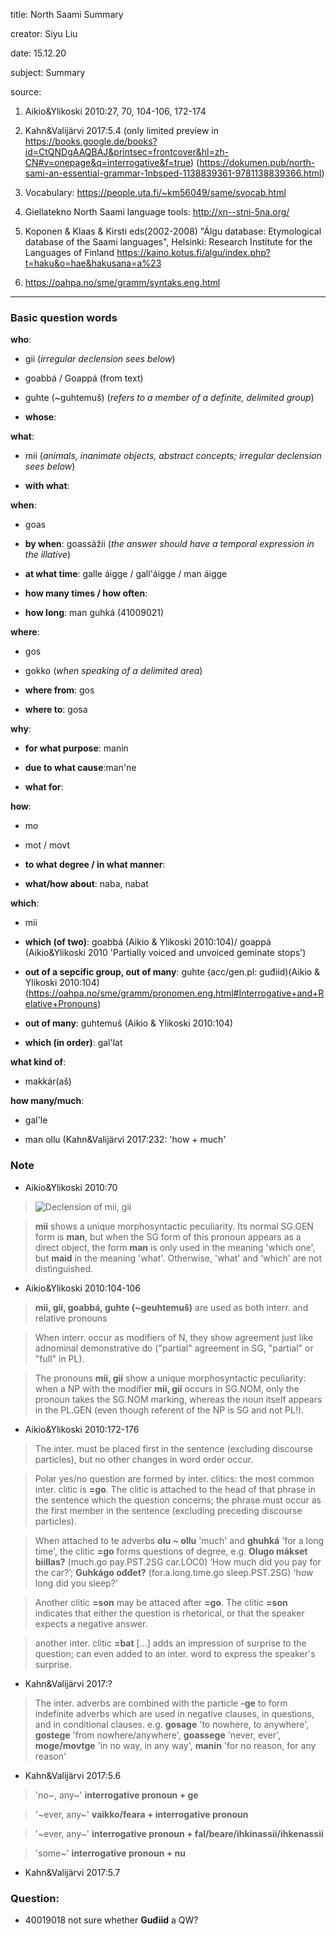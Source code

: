 
title: North Saami Summary

creator: Siyu Liu

date: 15.12.20

subject: Summary

source: 

1. Aikio&Ylikoski 2010:27, 70, 104-106, 172-174

2. Kahn&Valijärvi 2017:5.4 (only limited preview in https://books.google.de/books?id=CtQNDgAAQBAJ&printsec=frontcover&hl=zh-CN#v=onepage&q=interrogative&f=true) (https://dokumen.pub/north-sami-an-essential-grammar-1nbsped-1138839361-9781138839366.html)

3. Vocabulary: https://people.uta.fi/~km56049/same/svocab.html

4. Giellatekno North Saami language tools: http://xn--stni-5na.org/

5. Koponen & Klaas & Kirsti eds(2002-2008) "Álgu database: Etymological database of the Saami languages", Helsinki: Research Institute for the Languages of Finland https://kaino.kotus.fi/algu/index.php?t=haku&o=hae&hakusana=a%23

6. https://oahpa.no/sme/gramm/syntaks.eng.html

----

### Basic question words

**who**: 

 - gii (*irregular declension sees below*)
 
 - goabbá / Goappá (from text)
 
 - guhte (~guhtemuš) (*refers to a member of a definite, delimited group*)
 
 - **whose**: 
 
**what**: 

 - mii (*animals, inanimate objects, abstract concepts; irregular declension sees below*)
 
 - **with what**: 
 
**when**: 

 - goas
 
 - **by when**: goassážii (*the answer should have a temporal expression in the illative*)
 
 - **at what time**: galle áigge / gall'áigge / man áigge
 
 - **how many times / how often**:	
 
 - **how long**: man guhká (41009021)	
 
**where**: 

 - gos
 
 - gokko (*when speaking of a delimited area*)
  
 - **where from**: gos
 
 - **where to**: gosa
 
**why**: 

 - **for what purpose**: manin
 
 - **due to what cause**:man'ne
 
 - **what for**:

**how**: 

 - mo
 
 - mot / movt
 
 - **to what degree / in what manner**: 
 
 - **what/how about**: naba, nabat
  
**which**: 

 - mii
 
 - **which (of two)**: goabbá (Aikio & Ylikoski 2010:104)/ goappá (Aikio&Ylikoski 2010 'Partially voiced and unvoiced geminate stops')
 
 - **out of a sepcific group, out of many**: guhte (acc/gen.pl: guđiid)(Aikio & Ylikoski 2010:104)(https://oahpa.no/sme/gramm/pronomen.eng.html#Interrogative+and+Relative+Pronouns)
 
 - **out of many**: guhtemuš (Aikio & Ylikoski 2010:104)
 
 - **which (in order)**: gal'lat
  
**what kind of**: 

 - makkár(aš)

**how many/much**: 
 
 - gal'le
 
 - man ollu (Kahn&Valijärvi 2017:232: 'how + much'


### Note

- Aikio&Ylikoski 2010:70

> ![Declension of **mii, gii**](https://user-images.githubusercontent.com/33869669/102195019-52469d80-3ebe-11eb-8b6e-0c3329cc40c5.png)

> **mii** shows a unique morphosyntactic peculiarity. Its normal SG.GEN form is **man**, but when the SG form of this pronoun appears as a direct object, the form **man** is only used in the meaning 'which one', but **maid** in the meaning 'what'. Otherwise, 'what' and 'which' are not distinguished.

- Aikio&Ylikoski 2010:104-106

> **mii, gii, goabbá, guhte (~geuhtemuš)** are used as both interr. and relative pronouns

> When interr. occur as modifiers of N, they show agreement just like adnominal demonstrative do ("partial" agreement in SG, "partial" or "full" in PL).

> The pronouns **mii, gii** show a unique morphosyntactic peculiarity: when a NP with the modifier **mii, gii** occurs in SG.NOM, only the pronoun takes the SG.NOM marking, whereas the noun itself appears in the PL.GEN (even though referent of the NP is SG and not PL!).

- Aikio&Ylikoski 2010:172-176

> The inter. must be placed first in the sentence (excluding discourse particles), but no other changes in word order occur. 

> Polar yes/no question are formed by inter. clitics: the most common inter. clitic is **=go**. The clitic is attached to the head of that phrase in the sentence  which the question concerns; the phrase must occur as the first member in the sentence (excluding preceding discourse particles).

> When attached to te adverbs **olu ~ ollu** 'much' and **ghuhká** 'for a long time', the clitic **=go** forms questions of degree, e.g. **Olugo mákset biillas?** (much.go pay.PST.2SG car.LOC0) ‘How much did you pay for the car?’; **Guhkágo ođđet?** (for.a.long.time.go sleep.PST.2SG) 'how long did you sleep?'

> Another clitic **=son** may be attaced after **=go**. The clitic **=son** indicates that either the question is rhetorical, or that the speaker expects a negative answer.

> another inter. clitic **=bat** [...] adds an impression of surprise to the question; can even added to an inter. word to express the speaker's surprise.

- Kahn&Valijärvi 2017:?

> The inter. adverbs are combined with the particle **-ge** to form indefinite adverbs which are used in negative clauses, in questions, and in conditional clauses. e.g. **gosage** 'to nowhere, to anywhere', **gostege** 'from nowhere/anywhere', **goassege** 'never, ever', **moge/movtge** 'in no way, in any way', **manin** 'for no reason, for any reason'

- Kahn&Valijärvi 2017:5.6

> 'no~, any~' **interrogative pronoun + ge**

> '~ever, any~' **vaikko/feara + interrogative pronoun**

> '~ever, any~' **interrogative pronoun + fal/beare/ihkinassii/ihkenassii**

> 'some~' **interrogative pronoun + nu**

- Kahn&Valijärvi 2017:5.7

### Question:

- 40019018 not sure whether **Guđiid** a QW?
